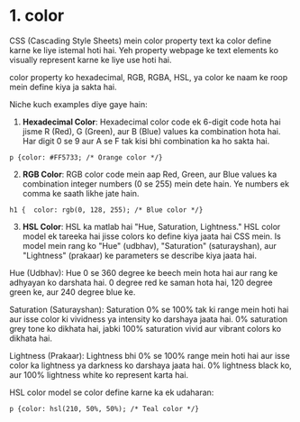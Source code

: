 # 1. color

CSS (Cascading Style Sheets) mein color property text ka color define karne ke liye istemal hoti hai. Yeh property webpage ke text elements ko visually represent karne ke liye use hoti hai.

color property ko hexadecimal, RGB, RGBA, HSL, ya color ke naam ke roop mein define kiya ja sakta hai.

Niche kuch examples diye gaye hain:

1. **Hexadecimal Color**: Hexadecimal color code ek 6-digit code hota hai jisme R (Red), G (Green), aur B (Blue) values ka combination hota hai. Har digit 0 se 9 aur A se F tak kisi bhi combination ka ho sakta hai.

```
p {color: #FF5733; /* Orange color */}
```

2. **RGB Color**: RGB color code mein aap Red, Green, aur Blue values ka combination integer numbers (0 se 255) mein dete hain. Ye numbers ek comma ke saath likhe jate hain.

```
h1 {  color: rgb(0, 128, 255); /* Blue color */}
```

3. **HSL Color**: HSL ka matlab hai "Hue, Saturation, Lightness." HSL color model ek tareeka hai jisse colors ko define kiya jaata hai CSS mein. Is model mein rang ko "Hue" (udbhav), "Saturation" (saturayshan), aur "Lightness" (prakaar) ke parameters se describe kiya jaata hai.

Hue (Udbhav): Hue 0 se 360 degree ke beech mein hota hai aur rang ke adhyayan ko darshata hai. 0 degree red ke saman hota hai, 120 degree green ke, aur 240 degree blue ke.

Saturation (Saturayshan): Saturation 0% se 100% tak ki range mein hoti hai aur isse color ki vividness ya intensity ko darshaya jaata hai. 0% saturation grey tone ko dikhata hai, jabki 100% saturation vivid aur vibrant colors ko dikhata hai.

Lightness (Prakaar): Lightness bhi 0% se 100% range mein hoti hai aur isse color ka lightness ya darkness ko darshaya jaata hai. 0% lightness black ko, aur 100% lightness white ko represent karta hai.

HSL color model se color define karne ka ek udaharan:


```
p {color: hsl(210, 50%, 50%); /* Teal color */}
```